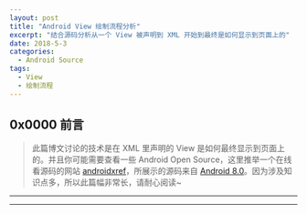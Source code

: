 ```yaml
---
layout: post
title: "Android View 绘制流程分析"
excerpt: "结合源码分析从一个 View 被声明到 XML 开始到最终是如何显示到页面上的"
date: 2018-5-3
categories:
  - Android Source
tags:
  - View
  - 绘制流程
---
```


## 0x0000 前言
> 此篇博文讨论的技术是在 XML 里声明的 View 是如何最终显示到页面上的。并且你可能需要查看一些 Android Open Source，这里推举一个在线看源码的网站 [androidxref](http://androidxref.com/)，所展示的源码来自 [Android 8.0](http://androidxref.com/8.0.0_r4/)。因为涉及知识点多，所以此篇幅非常长，请耐心阅读~

-------------------





-------------------
